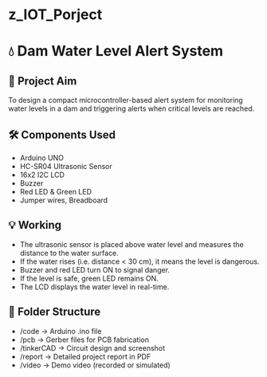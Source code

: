 # z_IOT_Porject
# 💧 Dam Water Level Alert System

## 📌 Project Aim
To design a compact microcontroller-based alert system for monitoring water levels in a dam and triggering alerts when critical levels are reached.

## 🛠️ Components Used
- Arduino UNO  
- HC-SR04 Ultrasonic Sensor  
- 16x2 I2C LCD  
- Buzzer  
- Red LED & Green LED  
- Jumper wires, Breadboard  

## 💡 Working
- The ultrasonic sensor is placed above water level and measures the distance to the water surface.  
- If the water rises (i.e. distance < 30 cm), it means the level is dangerous.  
- Buzzer and red LED turn ON to signal danger.  
- If the level is safe, green LED remains ON.  
- The LCD displays the water level in real-time.

## 📂 Folder Structure
- /code → Arduino .ino file
- /pcb → Gerber files for PCB fabrication
- /tinkerCAD → Circuit design and screenshot
- /report → Detailed project report in PDF
- /video → Demo video (recorded or simulated)

